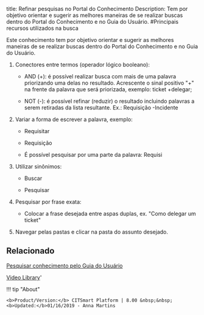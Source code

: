 title: Refinar pesquisas no Portal do Conhecimento
Description: Tem por objetivo orientar e sugerir as melhores maneiras de se realizar buscas dentro do Portal do Conhecimento e no Guia do Usuário.
#Principais recursos utilizados na busca

Este conhecimento tem por objetivo orientar e sugerir as melhores maneiras de se
realizar buscas dentro do Portal do Conhecimento e no Guia do Usuário.

1.  Conectores entre termos (operador lógico booleano):

    -   AND (+): é possível realizar busca com mais de uma palavra priorizando uma
        delas no resultado. Acrescente o sinal positivo "+" na frente da palavra que
        será priorizada, exemplo: ticket +delegar;

    -   NOT (-): é possível refinar (reduzir) o resultado incluindo palavras a serem
        retiradas da lista resultante. Ex.: Requisição -Incidente

1.  Variar a forma de escrever a palavra, exemplo:

    -   Requisitar

    -   Requisição

    -   É possível pesquisar por uma parte da palavra: Requisi

1.  Utilizar sinônimos:

    -   Buscar

    -   Pesquisar

1.  Pesquisar por frase exata:

    -   Colocar a frase desejada entre aspas duplas, ex. "Como delegar um ticket"

1.  Navegar pelas pastas e clicar na pasta do assunto desejado.


Relacionado
-------

[Pesquisar conhecimento pelo Guia do Usuário](/pt-br/citsmart-esp-8/processes/knowledge/use/search-knowledge-by-user-guide.html)


<i class='fa fa-youtube-play  fa-2x' style='color:#97ce17;vertical-align: middle;'> </i> [Video Library](https://www.youtube.com/playlist?list=PLB5qK2uzf2RMbaWr-pRsc9bsaVnc_xTzd)'

!!! tip "About"

    <b>Product/Version:</b> CITSmart Platform | 8.00 &nbsp;&nbsp;
    <b>Updated:</b>01/16/2019 - Anna Martins
